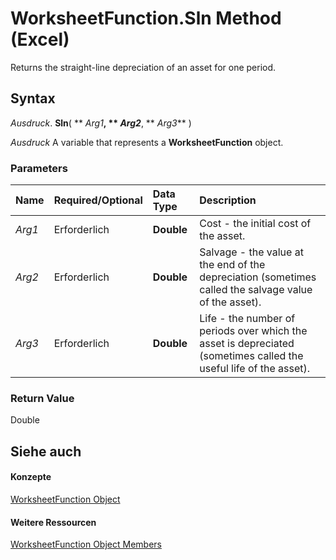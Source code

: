 
# WorksheetFunction.Sln Method (Excel)

Returns the straight-line depreciation of an asset for one period.


## Syntax

 _Ausdruck_. **Sln**( ** _Arg1_**, ** _Arg2_**, ** _Arg3_** )

 _Ausdruck_ A variable that represents a **WorksheetFunction** object.


### Parameters



|**Name**|**Required/Optional**|**Data Type**|**Description**|
|:-----|:-----|:-----|:-----|
| _Arg1_|Erforderlich|**Double**|Cost - the initial cost of the asset.|
| _Arg2_|Erforderlich|**Double**|Salvage - the value at the end of the depreciation (sometimes called the salvage value of the asset).|
| _Arg3_|Erforderlich|**Double**|Life - the number of periods over which the asset is depreciated (sometimes called the useful life of the asset).|

### Return Value

Double


## Siehe auch


#### Konzepte


[WorksheetFunction Object](7b1d5639-363d-632c-2cf0-2232562646b6.md)
#### Weitere Ressourcen


[WorksheetFunction Object Members](http://msdn.microsoft.com/library/6811ca87-4b53-0bff-88c9-30bf7497879a%28Office.15%29.aspx)
